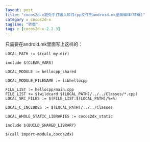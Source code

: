 ```yaml
---
layout: post
title: "cocos2d-x避免手打输入项目cpp文件到android.mk里面编译(转载)"
category : cocos2d-x
tagline: "转载"
tags : [cocos2d-x-2.2.3]
---
```


只需要在android.mk里面写上这样的：  
	
	LOCAL_PATH := $(call my-dir)

	include $(CLEAR_VARS)

	LOCAL_MODULE := hellocpp_shared

	LOCAL_MODULE_FILENAME := libhellocpp
				   
	FILE_LIST := hellocpp/main.cpp
	FILE_LIST += $(wildcard $(LOCAL_PATH)/../../Classes/*.cpp)
	LOCAL_SRC_FILES := $(FILE_LIST:$(LOCAL_PATH)/%=%)

	LOCAL_C_INCLUDES := $(LOCAL_PATH)/../../Classes

	LOCAL_WHOLE_STATIC_LIBRARIES := cocos2dx_static

	include $(BUILD_SHARED_LIBRARY)

	$(call import-module,cocos2dx)
	
